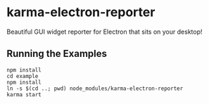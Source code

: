 
karma-electron-reporter
=======================

Beautiful GUI widget reporter for Electron that sits on your desktop!



Running the Examples
--------------------

```
npm install
cd example
npm install
ln -s $(cd ..; pwd) node_modules/karma-electron-reporter
karma start
```

